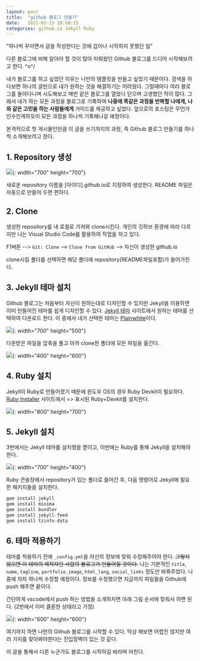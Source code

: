 ```yaml
---
layout: post
title:  "github 블로그 만들기"
date:   2021-02-15 18:50:15
categories: github.io Jekyll Ruby
---
```

"하나씩 꾸미면서 글을 작성한다는 것에 겁이나 시작하지 못했던 일"

다른 블로그에 비해 알아야 할 것이 많아 미뤄왔던 Github 블로그를 드디어 시작해보려고 한다. \^o^/

내가 블로그를 하고 싶었던 이유는 나만의 템플릿을 만들고 싶었기 때문이다. 검색을 하다보면 하나의 글만으로 내가 원하는 것을 해결하기는 어려웠다. 그럴때마다 여러 블로그를 돌아다니며 시도해보고 매번 같은 블로그를 열었다 닫으며 고생했던 적이 많다. 그래서 내가 하는 모든 과정을 블로그로 기록하여 **나중에 똑같은 과정을 반복할 나에게, 나와 같은 고민을 하는 사람들에게** 가이드를 제공하고 싶었다. 앞으로의 포스팅은 무언가 인수인계하듯이 모든 과정을 하나씩 기록해나갈 예정이다.

본격적으로 첫 게시물인만큼 이 글을 쓰기까지의 과정, 즉 Github 블로그 만들기를 하나씩 소개해보려고 한다.


## 1. Repository 생성

![](https://github.com/mmminji/mmminji.github.io/blob/main/assets/post_pics/Create_a_new_repository.PNG?raw=true){: width="700" height="700"}

새로운 repository 이름을 [아이디].github.io로 지정하여 생성한다. README 파일은 자동으로 만들어 두면 편하다.

## 2. Clone

생성한 repository를 내 로컬로 가져와 clone시킨다. 개인의 깃허브 환경에 따라 다르지만 나는 Visual Studio Code를 활용하여 작업을 하고 있다.

F1버튼 --> `Git: Clone` --> `Clone from GitHub` --> 자신이 생성한 github.io 

clone시킬 폴더를 선택하면 해당 폴더에 repository(README파일포함)가 들어가진다.

## 3. Jekyll 테마 설치

Github 블로그는 처음부터 자신이 원하는대로 디자인할 수 있지만 Jekyll을 이용하면 이미 만들어진 테마를 쉽게 디자인할 수 있다. [Jekyll 테마](http://jekyllthemes.org/) 사이트에서 원하는 테마를 선택하여 다운로드 한다. 이 중에서 내가 선택한 테마는 [Plainwhite](http://jekyllthemes.org/themes/PlainWhite-Jekyll/)이다. 

![](https://github.com/mmminji/mmminji.github.io/blob/main/assets/post_pics/jekyll_themes_plainwhite.PNG?raw=true){: width="700" height="500"}

다운받은 파일을 압축을 풀고 아까 clone한 폴더에 모든 파일을 옮긴다.

![](https://github.com/mmminji/mmminji.github.io/blob/main/assets/post_pics/clone_folder.PNG?raw=true){: width="400" height="600"}

## 4. Ruby 설치

Jekyll이 Ruby로 만들어졌기 때문에 윈도우 OS의 경우 Ruby Devkit이 필요하다. [Ruby Installer](https://rubyinstaller.org/downloads/) 사이트에서 => 표시된 Ruby+Devkit를 설치한다.

![](https://github.com/mmminji/mmminji.github.io/blob/main/assets/post_pics/ruby_installer.PNG?raw=true){: width="800" height="700"}

## 5. Jekyll 설치

3번에서는 Jekyll 테마를 설치했을 뿐이고, 이번에는 Ruby를 통해 Jekyll을 설치해야 한다.

![](https://github.com/mmminji/mmminji.github.io/blob/main/assets/post_pics/command_ruby.png?raw=true){: width="700" height="400"}

Ruby 콘솔창에서 repository가 있는 폴더로 들어간 후, 다음 명령어로 Jekyll에 필요한 패키지들을 설치한다.

```python
gem install jekyll
gem install minima
gem install bundler
gem install jekyll-feed
gem install tzinfo-data
```

## 6. 테마 적용하기

테마를 적용하기 전에 `_config.yml`을 자신의 정보에 맞춰 수정해주어야 한다. ~~그렇지 않으면 이 테마의 제작자인 사람의 블로그가 만들어질 것이다.~~ 나는 기본적인 `title`, `name`, `tagline`, `portfolio_image`, `html_lang`, `social_links` 정도만 바꿔주었다. 나중에 차차 하나씩 수정할 예정이다. 정보를 수정했으면 지금까지 파일들을 Github에 push 해주면 끝이다.

간단하게 vscode에서 push 하는 방법을 소개하자면 아래 그림 순서에 맞춰서 하면 된다. (2번에서 이미 클론한 상태라고 가정)

![](https://github.com/mmminji/mmminji.github.io/blob/main/assets/post_pics/vscode_git_push.png?raw=true){: width="600" height="600"}

여기까지 하면 나만의 Github 블로그를 시작할 수 있다. 막상 해보면 어렵진 않지만 여러 가지를 찾아봐야한다는 진입장벽이 있는 것 같다.

이 글을 통해서 다른 누군가도 블로그를 시작하길 바라며 마친다.








